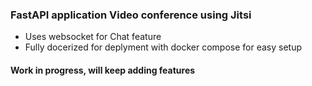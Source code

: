 ### FastAPI application Video conference using Jitsi

* Uses websocket for Chat feature
* Fully docerized for deplyment with docker compose for easy setup









####    Work in progress, will keep adding features